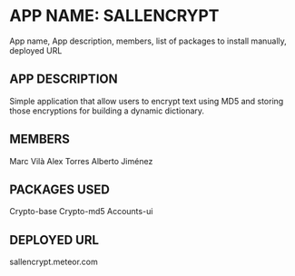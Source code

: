 # APP NAME: SALLENCRYPT
App name, App description, members, list of packages to install manually, deployed URL

## APP DESCRIPTION

Simple application that allow users to encrypt text using MD5 and storing those encryptions for building a dynamic dictionary.


## MEMBERS

Marc Vilà
Alex Torres
Alberto Jiménez


## PACKAGES USED

Crypto-base
Crypto-md5
Accounts-ui

## DEPLOYED URL

sallencrypt.meteor.com


